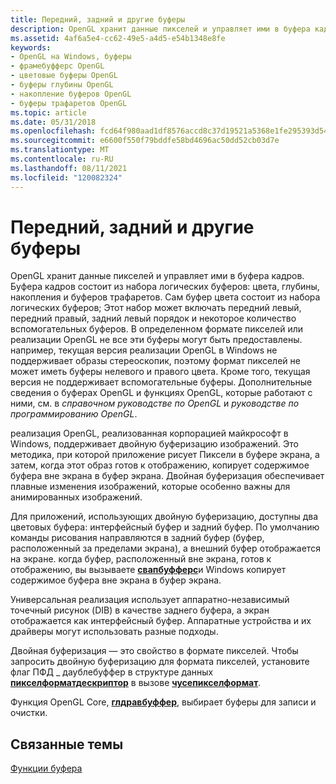 ```yaml
---
title: Передний, задний и другие буферы
description: OpenGL хранит данные пикселей и управляет ими в буфера кадров.
ms.assetid: 4af6a5e4-cc62-49e5-a4d5-e54b1348e8fe
keywords:
- OpenGL на Windows, буферы
- фрамебуфферс OpenGL
- цветовые буферы OpenGL
- буферы глубины OpenGL
- накопление буферов OpenGL
- буферы трафаретов OpenGL
ms.topic: article
ms.date: 05/31/2018
ms.openlocfilehash: fcd64f980aad1df8576accd8c37d19521a5368e1fe295393d54c2836f2db8566
ms.sourcegitcommit: e6600f550f79bddfe58bd4696ac50dd52cb03d7e
ms.translationtype: MT
ms.contentlocale: ru-RU
ms.lasthandoff: 08/11/2021
ms.locfileid: "120082324"
---
```

# <a name="front-back-and-other-buffers"></a>Передний, задний и другие буферы

OpenGL хранит данные пикселей и управляет ими в буфера кадров. Буфера кадров состоит из набора логических буферов: цвета, глубины, накопления и буферов трафаретов. Сам буфер цвета состоит из набора логических буферов; Этот набор может включать передний левый, передний правый, задний левый порядок и некоторое количество вспомогательных буферов. В определенном формате пикселей или реализации OpenGL не все эти буферы могут быть предоставлены. например, текущая версия реализации OpenGL в Windows не поддерживает образы стереоскопик, поэтому формат пикселей не может иметь буферы нелевого и правого цвета. Кроме того, текущая версия не поддерживает вспомогательные буферы. Дополнительные сведения о буферах OpenGL и функциях OpenGL, которые работают с ними, см. в *справочном руководстве по OpenGL* и *руководстве по программированию OpenGL*.

реализация OpenGL, реализованная корпорацией майкрософт в Windows, поддерживает двойную буферизацию изображений. Это методика, при которой приложение рисует Пиксели в буфере экрана, а затем, когда этот образ готов к отображению, копирует содержимое буфера вне экрана в буфер экрана. Двойная буферизация обеспечивает плавные изменения изображений, которые особенно важны для анимированных изображений.

Для приложений, использующих двойную буферизацию, доступны два цветовых буфера: интерфейсный буфер и задний буфер. По умолчанию команды рисования направляются в задний буфер (буфер, расположенный за пределами экрана), а внешний буфер отображается на экране. когда буфер, расположенный вне экрана, готов к отображению, вы вызываете [**свапбуфферс**](/windows/desktop/api/wingdi/nf-wingdi-swapbuffers)и Windows копирует содержимое буфера вне экрана в буфер экрана.

Универсальная реализация использует аппаратно-независимый точечный рисунок (DIB) в качестве заднего буфера, а экран отображается как интерфейсный буфер. Аппаратные устройства и их драйверы могут использовать разные подходы.

Двойная буферизация — это свойство в формате пикселей. Чтобы запросить двойную буферизацию для формата пикселей, установите флаг ПФД \_ даублебуффер в структуре данных [**пикселформатдескриптор**](/windows/win32/api/wingdi/ns-wingdi-pixelformatdescriptor) в вызове [**чусепикселформат**](/windows/desktop/api/wingdi/nf-wingdi-choosepixelformat).

Функция OpenGL Core, [**глдравбуффер**](gldrawbuffer.md), выбирает буферы для записи и очистки.

## <a name="related-topics"></a>Связанные темы

<dl> <dt>

[Функции буфера](buffer-functions.md)
</dt> </dl>

 

 




